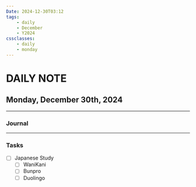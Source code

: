```yaml
---
Date: 2024-12-30T03:12
tags:
    - daily
    - December
    - Y2024
cssclasses:
    - daily
    - monday
---
```

# DAILY NOTE
## Monday, December 30th, 2024
***
### Journal

***
### Tasks
- [ ] Japanese Study
    - [ ] WaniKani
    - [ ] Bunpro
    - [ ] Duolingo